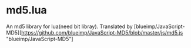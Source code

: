 # md5.lua
An md5 library for lua(need bit libray). Translated by [blueimp/JavaScript-MD5][https://github.com/blueimp/JavaScript-MD5/blob/master/js/md5.js "blueimp/JavaScript-MD5"]
